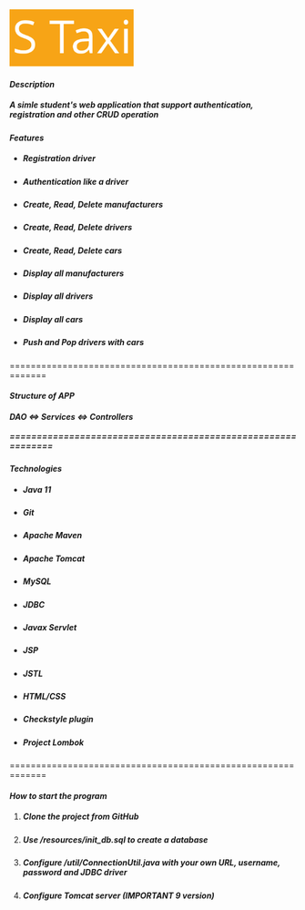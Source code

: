 <img height=100 src="https://github.com/SichniyAndriy/s-taxi/blob/main/src/main/resources/picture.jpg" >

<h4><i>Description</i></h4>
<h5>A simle student's web application that support authentication, registration and other CRUD operation</h4>

<h4><i>Features</i></h4>
<ul>
  <li> <h5>Registration driver</h5> </li>
  <li> <h5>Authentication like a driver</h5> </li>
  <li> <h5>Create, Read, Delete manufacturers</h5> </li>
  <li> <h5>Create, Read, Delete drivers</h5> </li>
  <li> <h5>Create, Read, Delete cars</h5> </li>
  <li> <h5>Display all manufacturers</h5> </li>
  <li> <h5>Display all drivers</h5> </li>
  <li> <h5>Display all cars</h5> </li>
  <li> <h5>Push and Pop drivers with cars</h5> </li>
</ul>

=============================================================
<h4><i>Structure of APP</i></h4>
 <h5> DAO <=> Services <=> Controllers <br><br>
=============================================================

<h4><i>Technologies</i></h4>
<ul>
  <li> <h5>Java 11</h5> </li>
  <li> <h5>Git</h5> </li>
  <li> <h5>Apache Maven</h5> </li>
  <li> <h5>Apache Tomcat</h5> </li>
  <li> <h5>MySQL</h5> </li>
  <li> <h5>JDBC</h5> </li>
  <li> <h5>Javax Servlet</h5> </li>
  <li> <h5>JSP</h5> </li>
  <li> <h5>JSTL</h5> </li>
  <li> <h5>HTML/CSS</li>
  <li> <h5>Checkstyle plugin</h5> </li>
  <li> <h5>Project Lombok</h5> </li>
</ul>

=============================================================

<h4><i>How to start the program</i></h4>
<ol>
  <li> <h5>Clone the project from GitHub</h5> </li>
  <li> <h5>Use /resources/init_db.sql to create a database</h5> </li>
  <li> <h5>Configure /util/ConnectionUtil.java with your own URL, username, password and JDBC driver</h5> </li>
  <li> <h5>Configure Tomcat server (IMPORTANT 9 version)</h5> </li>
</ol>
